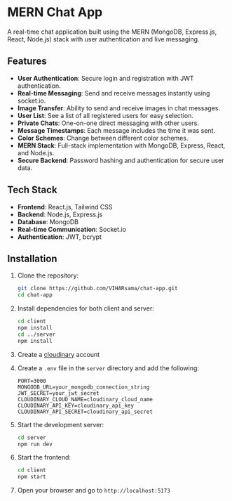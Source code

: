 # MERN Chat App

A real-time chat application built using the MERN (MongoDB, Express.js, React, Node.js) stack with user authentication and live messaging.

## Features

- **User Authentication**: Secure login and registration with JWT authentication.
- **Real-time Messaging**: Send and receive messages instantly using socket.io.
- **Image Transfer**: Ability to send and receive images in chat messages.
- **User List**: See a list of all registered users for easy selection.
- **Private Chats**: One-on-one direct messaging with other users.
- **Message Timestamps**: Each message includes the time it was sent.
- **Color Schemes**: Change between different color schemes.
- **MERN Stack**: Full-stack implementation with MongoDB, Express, React, and Node.js.
- **Secure Backend**: Password hashing and authentication for secure user data.

## Tech Stack

- **Frontend**: React.js, Tailwind CSS
- **Backend**: Node.js, Express.js
- **Database**: MongoDB
- **Real-time Communication**: Socket.io
- **Authentication**: JWT, bcrypt

## Installation

1. Clone the repository:

    ```sh
    git clone https://github.com/VIHARsama/chat-app.git
    cd chat-app
    ```
    
2. Install dependencies for both client and server:
    
    ```sh
    cd client
    npm install
    cd ../server
    npm install
    ```
    
    
3. Create a [cloudinary](https://cloudinary.com/) account

4. Create a `.env` file in the `server` directory and add the following:
    
    ```env
    PORT=3000
    MONGODB_URL=your_mongodb_connection_string
    JWT_SECRET=your_jwt_secret
    CLOUDINARY_CLOUD_NAME=cloudinary_cloud_name
    CLOUDINARY_API_KEY=cloudinary_api_key
    CLOUDINARY_API_SECRET=cloudinary_api_secret
    ```
    
5. Start the development server:
    
    ```sh
    cd server
    npm run dev
    ```
    
6. Start the frontend:
    
    ```sh
    cd client
    npm start
    ```
    
7. Open your browser and go to `http://localhost:5173`
